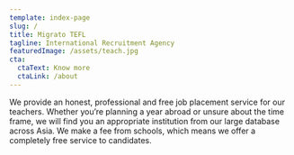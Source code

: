 ```yaml
---
template: index-page
slug: /
title: Migrato TEFL
tagline: International Recruitment Agency
featuredImage: /assets/teach.jpg
cta:
  ctaText: Know more
  ctaLink: /about
---
```

We provide an honest, professional and free job placement service for our teachers. Whether you’re planning a year abroad or unsure about the time frame, we will find you an appropriate institution from our large database across Asia. We make a fee from schools, which means we offer a completely free service to candidates.
